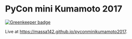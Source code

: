# PyCon mini Kumamoto 2017

[![Greenkeeper badge](https://badges.greenkeeper.io/massa142/pyconminikumamoto2017.svg)](https://greenkeeper.io/)

Live at https://massa142.github.io/pyconminikumamoto2017.

